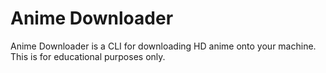 # Anime Downloader

Anime Downloader is a CLI for downloading HD anime onto your machine. This is for educational purposes only.
